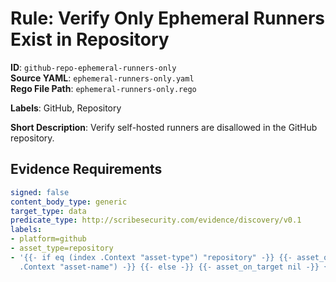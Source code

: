 # Rule: Verify Only Ephemeral Runners Exist in Repository

**ID**: `github-repo-ephemeral-runners-only`  
**Source YAML**: `ephemeral-runners-only.yaml`  
**Rego File Path**: `ephemeral-runners-only.rego`  

**Labels**: GitHub, Repository

**Short Description**: Verify self-hosted runners are disallowed in the GitHub repository.

## Evidence Requirements

```yaml
signed: false
content_body_type: generic
target_type: data
predicate_type: http://scribesecurity.com/evidence/discovery/v0.1
labels:
- platform=github
- asset_type=repository
- '{{- if eq (index .Context "asset-type") "repository" -}} {{- asset_on_target (index
  .Context "asset-name") -}} {{- else -}} {{- asset_on_target nil -}} {{- end -}}'
```
